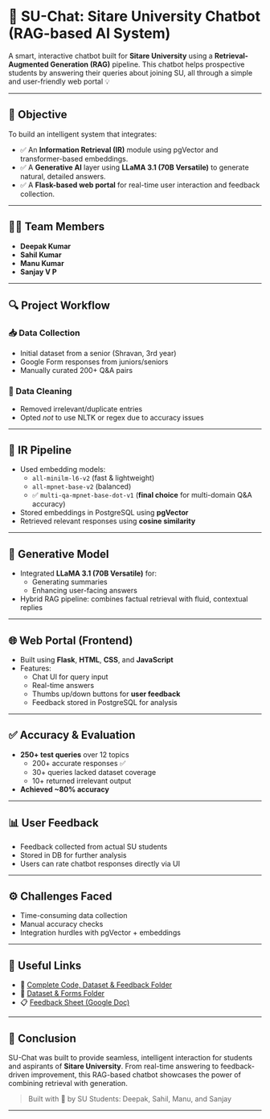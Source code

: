 # 💬 SU-Chat: Sitare University Chatbot (RAG-based AI System)

A smart, interactive chatbot built for **Sitare University** using a **Retrieval-Augmented Generation (RAG)** pipeline. This chatbot helps prospective students by answering their queries about joining SU, all through a simple and user-friendly web portal 💡

---

## 🧠 Objective

To build an intelligent system that integrates:
- ✅ An **Information Retrieval (IR)** module using pgVector and transformer-based embeddings.
- ✅ A **Generative AI** layer using **LLaMA 3.1 (70B Versatile)** to generate natural, detailed answers.
- ✅ A **Flask-based web portal** for real-time user interaction and feedback collection.

---

## 👨‍💻 Team Members

- **Deepak Kumar**
- **Sahil Kumar**
- **Manu Kumar**
- **Sanjay V P**

---

## 🔍 Project Workflow

### 📥 Data Collection
- Initial dataset from a senior (Shravan, 3rd year)
- Google Form responses from juniors/seniors
- Manually curated 200+ Q&A pairs

### 🧹 Data Cleaning
- Removed irrelevant/duplicate entries
- Opted *not* to use NLTK or regex due to accuracy issues

---

## 🔧 IR Pipeline

- Used embedding models:
  - `all-minilm-l6-v2` (fast & lightweight)
  - `all-mpnet-base-v2` (balanced)
  - ✅ `multi-qa-mpnet-base-dot-v1` (**final choice** for multi-domain Q&A accuracy)
- Stored embeddings in PostgreSQL using **pgVector**
- Retrieved relevant responses using **cosine similarity**

---

## 🤖 Generative Model

- Integrated **LLaMA 3.1 (70B Versatile)** for:
  - Generating summaries
  - Enhancing user-facing answers
- Hybrid RAG pipeline: combines factual retrieval with fluid, contextual replies

---

## 🌐 Web Portal (Frontend)

- Built using **Flask**, **HTML**, **CSS**, and **JavaScript**
- Features:
  - Chat UI for query input
  - Real-time answers
  - Thumbs up/down buttons for **user feedback**
  - Feedback stored in PostgreSQL for analysis

---

## ✅ Accuracy & Evaluation

- **250+ test queries** over 12 topics
  - 200+ accurate responses ✅
  - 30+ queries lacked dataset coverage
  - 10+ returned irrelevant output
- **Achieved ~80% accuracy**

---

## 📊 User Feedback

- Feedback collected from actual SU students
- Stored in DB for further analysis
- Users can rate chatbot responses directly via UI

---

## ⚙️ Challenges Faced

- Time-consuming data collection
- Manual accuracy checks
- Integration hurdles with pgVector + embeddings

---

## 🔗 Useful Links

- 📂 [Complete Code, Dataset & Feedback Folder](https://drive.google.com/drive/folders/1Oj9BRDgo94y7i-4--Xg7UocihXomAtmS?usp=sharing)
- 📑 [Dataset & Forms Folder](https://drive.google.com/drive/folders/1atbHEi_LPWlsW7bUeFvkjMwactDc-tN-?usp=drive_link)
- 📋 [Feedback Sheet (Google Doc)](https://docs.google.com/document/d/1rFtVtE8ZeLldtv6QAaewRs0B-3bCqd13xBIUlmbTt4Q/edit?usp=sharing)

---

## 🥂 Conclusion

SU-Chat was built to provide seamless, intelligent interaction for students and aspirants of **Sitare University**. From real-time answering to feedback-driven improvement, this RAG-based chatbot showcases the power of combining retrieval with generation.

> Built with 💙 by SU Students: Deepak, Sahil, Manu, and Sanjay

---

